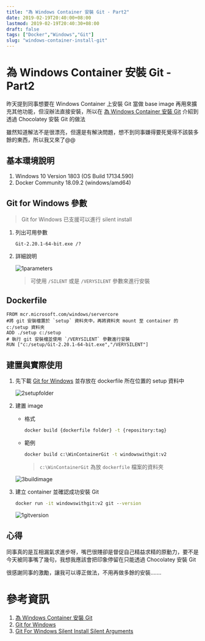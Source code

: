 ```yaml
---
title: "為 Windows Container 安裝 Git - Part2"
date: 2019-02-19T20:40:00+08:00
lastmod: 2019-02-19T20:40:30+08:00
draft: false
tags: ["Docker","Windows","Git"]
slug: "windows-container-install-git"
---
```

# 為 Windows Container 安裝 Git - Part2

昨天提到同事想要在 Windows Container 上安裝 Git 當做 base image 再用來擴充其他功能，但沒辦法直接安裝，所以在 [為 Windows Container 安裝 Git](https://blog.yowko.com/windows-container-git) 介紹到透過 Chocolatey 安裝 Git 的做法

雖然知道解法不是很漂亮，但還是有解決問題，想不到同事嫌得要死覺得不該裝多餘的東西，所以我又來了@@

## 基本環境說明

1. Windows 10 Version 1803 (OS Build 17134.590)
2. Docker Community 18.09.2 (windows/amd64)

## Git for Windows 參數

> Git for Windows 已支援可以進行 silent install

1. 列出可用參數

    ```
    Git-2.20.1-64-bit.exe /?
    ```
2. 詳細說明

    ![1parameters](https://user-images.githubusercontent.com/3851540/53022599-7558bf80-3496-11e9-88a4-0363d4e6b66d.png)

    > 可使用 `/SILENT` 或是 `/VERYSILENT` 參數來進行安裝

## Dockerfile

```
FROM mcr.microsoft.com/windows/servercore
#將 git 安裝檔置於 `setup` 資料夾中，再將資料夾 mount 至 container 的 c:/setup 資料夾
ADD ./setup c:/setup
# 執行 git 安裝檔並使用 `/VERYSILENT` 參數進行安裝
RUN ["c:/setup/Git-2.20.1-64-bit.exe","/VERYSILENT"]
```

## 建置與實際使用
1. 先下載 [Git for Windows](https://git-scm.com/download/win) 並存放在 dockerfile 所在位置的 setup 資料中

    ![2setupfolder](https://user-images.githubusercontent.com/3851540/53022597-7558bf80-3496-11e9-867e-430b1b909bc5.png)

2. 建置 image

    - 格式
    
        ```cmd
        docker build {dockerfile folder} -t {repository:tag}
        ```
    
    - 範例
        ```cmd
        docker build c:\WinContainerGit -t windowswithgit:v2
        ```
        
        > `c:\WinContainerGit` 為放 `dockerfile` 檔案的資料夾

    ![3buildimage](https://user-images.githubusercontent.com/3851540/53022598-7558bf80-3496-11e9-9baf-a1f2912cf1a5.png)

3. 建立 container 並確認成功安裝 Git

    ```cmd
    docker run -it windowswithgit:v2 git --version
    ```

    ![1gitversion](https://user-images.githubusercontent.com/3851540/52961640-601c5c00-33d6-11e9-9edc-dfb6abd45704.png)

## 心得
同事真的是互相漏氣求進步呀，嘴巴很賤卻是督促自己精益求精的原動力，要不是今天被同事嘴了幾句，我想我應該會把印象停留在只能透過 Chocolatey 安裝 Git 

很感謝同事的激勵，讓我可以導正做法，不用再做多餘的安裝.......

# 參考資訊
1. [為 Windows Container 安裝 Git](https://blog.yowko.com/windows-container-git)
2. [Git for Windows](https://git-scm.com/download/win)
3. [Git For Windows Silent Install Silent Arguments](https://superuser.com/a/1112382)